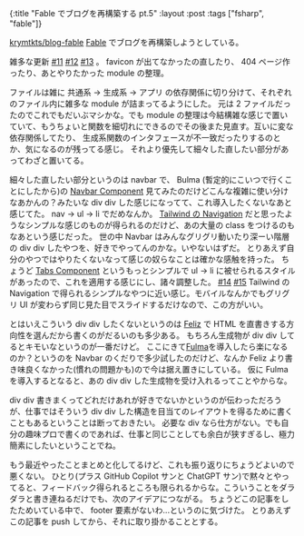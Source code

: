 {:title "Fable でブログを再構築する pt.5"
:layout :post
:tags ["fsharp", "fable"]}

[krymtkts/blog-fable](https://github.com/krymtkts/blog-fable) [Fable](https://fable.io/) でブログを再構築しようとしている。

雑多な更新 [#11](https://github.com/krymtkts/blog-fable/pull/11) [#12](https://github.com/krymtkts/blog-fable/pull/12) [#13](https://github.com/krymtkts/blog-fable/pull/13) 。
favicon が出てなかったの直したり、 404 ページ作ったり、あとやりたかった module の整理。

ファイルは雑に 共通系 -> 生成系 -> アプリ の依存関係に切り分けて、それぞれのファイル内に雑多な module が詰まってるようにした。 元は 2 ファイルだったのでこれでもだいぶマシかな。でも module の整理は今結構雑な感じで置いていて、もうちょいと関数を細切れにできるのでその後また見直す。互いに変な依存関係してたり、 生成系関数のインタフェースが不一致だったりするのとか、気になるのが残ってる感じ。
それより優先して細々した直したい部分があってわざと置いてる。

細々した直したい部分というのは navbar で、 Bulma (暫定的にこいつで行くことにしたから)の [Navbar Component](https://bulma.io/documentation/components/navbar/) 見てみたのだけどこんな複雑に使い分けなあかんの？みたいな div div した感じになってて、これ導入したくないなあと感じてた。
nav -> ul -> li でだめなんか。
[Tailwind の Navigation](https://v1.tailwindcss.com/components/navigation) だと思ったようなシンプルな感じのものが得られるのだけど、あの大量の class をつけるのもなあという感じだった。
世の中 Navbar はみんなグリグリ動いたり深ーい階層の div div したやつを、好きでやってんのかな。いやないはずだ。
とりあえず自分のやつではやりたくないなって感じの奴らなことは確かな感触を持った。
ちょうど [Tabs Component](https://bulma.io/documentation/components/tabs/) というもっとシンプルで ul -> li に被せられるスタイルがあったので、これを適用する感じにし、諸々調整した。 [#14](https://github.com/krymtkts/blog-fable/pull/14) [#15](https://github.com/krymtkts/blog-fable/pull/15)
Tailwind の Navigation で得られるシンプルなやつに近い感じ。モバイルなんかでもグリグリ UI が変わらず同じ見た目でスライドするだけなので、この方がいい。

とはいえこういう div div したくないというのは [Feliz](https://github.com/Zaid-Ajaj/Feliz) で HTML を直書きする方向性を選んだから書くのがだるいのも多少ある。
もちろん生成物が div div してるとキモいなというのが一番だけど。
ここにきて[Fulma](https://fulma.github.io/Fulma/#home)を導入したら楽になるのか？というのを Navbar のくだりで多少試したのだけど、なんか Feliz より書き味良くなかった(慣れの問題かも)ので今は据え置きにしている。
仮に Fulma を導入するとなると、あの div div した生成物を受け入れるってことやからな。

div div 書きまくってどれだけあれが好きでないかというのが伝わっただろうが、仕事ではそういう div div した構造を目当てのレイアウトを得るために書くこともあるということは断っておきたい。
必要な div なら仕方がない。でも自分の趣味プロで書くのであれば、仕事と同じことしても余白が狭すぎるし、極力簡素にしたいということでね。

もう最近やったことまとめと化してるけど、これも振り返りにちょうどよいので悪くない。
ひとり(プラス GitHub Copilot サンと ChatGPT サン)で黙々とやってると、フィードバック得られるところも限られるからな。こういうことをダラダラと書き連ねるだけでも、次のアイデアにつながる。
ちょうどこの記事をしたためいている中で、 footer 要素がないわ...というのに気づけた。
とりあえずこの記事を push してから、それに取り掛かることとする。
